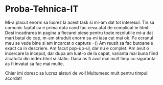 # Proba-Tehnica-IT
Mi-a placut enorm sa lucrez la acest task si mi-am dat tot interesul. Tin sa comunic faptul ca e prima data cand fac ceva atat de complicat in html.
Desi incadrarea in pagina a fiecarei piese pentru toate rezolutiile mi-a dat mari batai de cap, m-am straduit enorm sa-mi iasa cat mai ok. Pe ecranul meu se vede bine si am incarcat o captura =))
Am reusit sa fac butoanele exact ca in descriere. Am facut pop-up-ul, dar nu e complet. Am avut o incercare la inceput, dar dupa am luat-o de la capat, varianta mai buna fiind alcatuita din index.html si static.
Daca as fi avut mai mult timp cu siguranta as fi invatat sa fac mai multe.

Chiar imi doresc sa lucrez alaturi de voi!
Multumesc mult pentru timpul acordat! 


